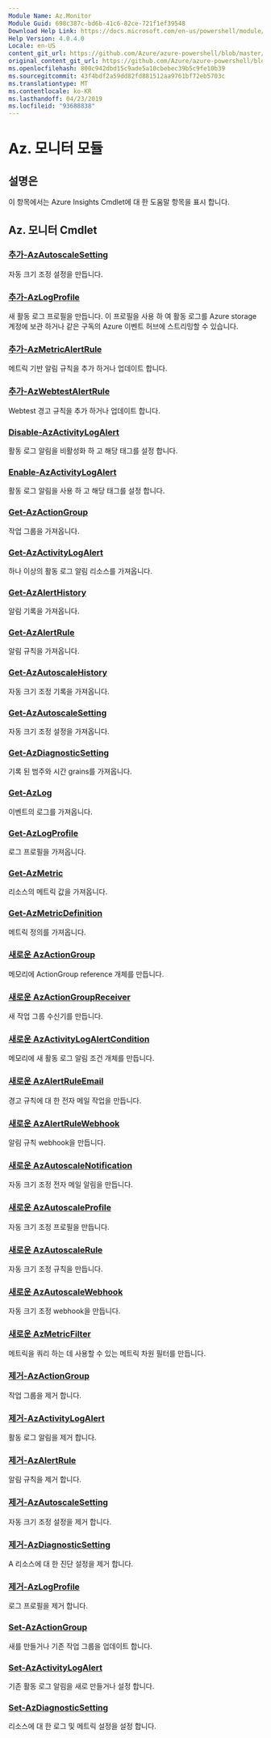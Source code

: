 ```yaml
---
Module Name: Az.Monitor
Module Guid: 698c387c-bd6b-41c6-82ce-721f1ef39548
Download Help Link: https://docs.microsoft.com/en-us/powershell/module/az.monitor
Help Version: 4.0.4.0
Locale: en-US
content_git_url: https://github.com/Azure/azure-powershell/blob/master/src/Monitor/Monitor/help/Az.Monitor.md
original_content_git_url: https://github.com/Azure/azure-powershell/blob/master/src/Monitor/Monitor/help/Az.Monitor.md
ms.openlocfilehash: 800c942dbd15c9ade5a10cbebec39b5c9fe10b39
ms.sourcegitcommit: 43f4bdf2a59dd82fd881512aa9761bf72eb5703c
ms.translationtype: MT
ms.contentlocale: ko-KR
ms.lasthandoff: 04/23/2019
ms.locfileid: "93688838"
---
```

# Az. 모니터 모듈
## 설명은
이 항목에서는 Azure Insights Cmdlet에 대 한 도움말 항목을 표시 합니다.

## Az. 모니터 Cmdlet
### [추가-AzAutoscaleSetting](Add-AzAutoscaleSetting.md)
자동 크기 조정 설정을 만듭니다.

### [추가-AzLogProfile](Add-AzLogProfile.md)
새 활동 로그 프로필을 만듭니다. 이 프로필을 사용 하 여 활동 로그를 Azure storage 계정에 보관 하거나 같은 구독의 Azure 이벤트 허브에 스트리밍할 수 있습니다. 

### [추가-AzMetricAlertRule](Add-AzMetricAlertRule.md)
메트릭 기반 알림 규칙을 추가 하거나 업데이트 합니다.

### [추가-AzWebtestAlertRule](Add-AzWebtestAlertRule.md)
Webtest 경고 규칙을 추가 하거나 업데이트 합니다.

### [Disable-AzActivityLogAlert](Disable-AzActivityLogAlert.md)
활동 로그 알림을 비활성화 하 고 해당 태그를 설정 합니다.

### [Enable-AzActivityLogAlert](Enable-AzActivityLogAlert.md)
활동 로그 알림을 사용 하 고 해당 태그를 설정 합니다.

### [Get-AzActionGroup](Get-AzActionGroup.md)
작업 그룹을 가져옵니다.

### [Get-AzActivityLogAlert](Get-AzActivityLogAlert.md)
하나 이상의 활동 로그 알림 리소스를 가져옵니다.

### [Get-AzAlertHistory](Get-AzAlertHistory.md)
알림 기록을 가져옵니다.

### [Get-AzAlertRule](Get-AzAlertRule.md)
알림 규칙을 가져옵니다.

### [Get-AzAutoscaleHistory](Get-AzAutoscaleHistory.md)
자동 크기 조정 기록을 가져옵니다.

### [Get-AzAutoscaleSetting](Get-AzAutoscaleSetting.md)
자동 크기 조정 설정을 가져옵니다.

### [Get-AzDiagnosticSetting](Get-AzDiagnosticSetting.md)
기록 된 범주와 시간 grains를 가져옵니다.

### [Get-AzLog](Get-AzLog.md)
이벤트의 로그를 가져옵니다.

### [Get-AzLogProfile](Get-AzLogProfile.md)
로그 프로필을 가져옵니다.

### [Get-AzMetric](Get-AzMetric.md)
리소스의 메트릭 값을 가져옵니다.

### [Get-AzMetricDefinition](Get-AzMetricDefinition.md)
메트릭 정의를 가져옵니다.

### [새로운 AzActionGroup](New-AzActionGroup.md)
메모리에 ActionGroup reference 개체를 만듭니다.

### [새로운 AzActionGroupReceiver](New-AzActionGroupReceiver.md)
새 작업 그룹 수신기를 만듭니다.

### [새로운 AzActivityLogAlertCondition](New-AzActivityLogAlertCondition.md)
메모리에 새 활동 로그 알림 조건 개체를 만듭니다.

### [새로운 AzAlertRuleEmail](New-AzAlertRuleEmail.md)
경고 규칙에 대 한 전자 메일 작업을 만듭니다.

### [새로운 AzAlertRuleWebhook](New-AzAlertRuleWebhook.md)
알림 규칙 webhook을 만듭니다.

### [새로운 AzAutoscaleNotification](New-AzAutoscaleNotification.md)
자동 크기 조정 전자 메일 알림을 만듭니다.

### [새로운 AzAutoscaleProfile](New-AzAutoscaleProfile.md)
자동 크기 조정 프로필을 만듭니다.

### [새로운 AzAutoscaleRule](New-AzAutoscaleRule.md)
자동 크기 조정 규칙을 만듭니다.

### [새로운 AzAutoscaleWebhook](New-AzAutoscaleWebhook.md)
자동 크기 조정 webhook을 만듭니다.

### [새로운 AzMetricFilter](New-AzMetricFilter.md)
메트릭을 쿼리 하는 데 사용할 수 있는 메트릭 차원 필터를 만듭니다.

### [제거-AzActionGroup](Remove-AzActionGroup.md)
작업 그룹을 제거 합니다.

### [제거-AzActivityLogAlert](Remove-AzActivityLogAlert.md)
활동 로그 알림을 제거 합니다.

### [제거-AzAlertRule](Remove-AzAlertRule.md)
알림 규칙을 제거 합니다.

### [제거-AzAutoscaleSetting](Remove-AzAutoscaleSetting.md)
자동 크기 조정 설정을 제거 합니다.

### [제거-AzDiagnosticSetting](Remove-AzDiagnosticSetting.md)
A 리소스에 대 한 진단 설정을 제거 합니다.

### [제거-AzLogProfile](Remove-AzLogProfile.md)
로그 프로필을 제거 합니다.

### [Set-AzActionGroup](Set-AzActionGroup.md)
새를 만들거나 기존 작업 그룹을 업데이트 합니다.

### [Set-AzActivityLogAlert](Set-AzActivityLogAlert.md)
기존 활동 로그 알림을 새로 만들거나 설정 합니다.

### [Set-AzDiagnosticSetting](Set-AzDiagnosticSetting.md)
리소스에 대 한 로그 및 메트릭 설정을 설정 합니다.

